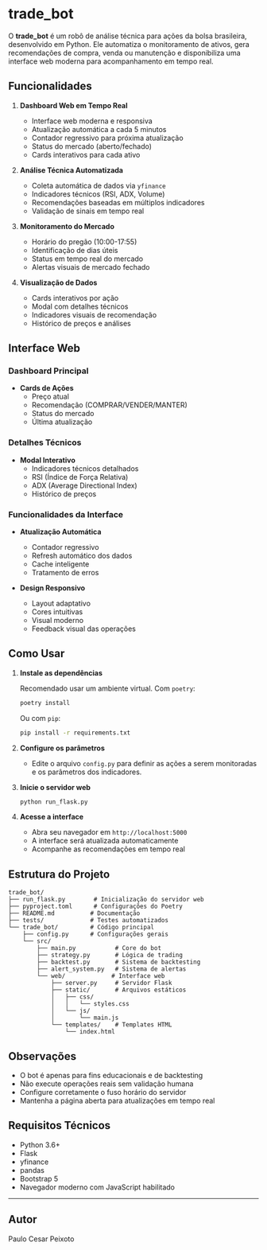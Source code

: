 # trade_bot

O **trade_bot** é um robô de análise técnica para ações da bolsa brasileira, desenvolvido em Python. Ele automatiza o monitoramento de ativos, gera recomendações de compra, venda ou manutenção e disponibiliza uma interface web moderna para acompanhamento em tempo real.

## Funcionalidades

1. **Dashboard Web em Tempo Real**
   - Interface web moderna e responsiva
   - Atualização automática a cada 5 minutos
   - Contador regressivo para próxima atualização
   - Status do mercado (aberto/fechado)
   - Cards interativos para cada ativo

2. **Análise Técnica Automatizada**
   - Coleta automática de dados via `yfinance`
   - Indicadores técnicos (RSI, ADX, Volume)
   - Recomendações baseadas em múltiplos indicadores
   - Validação de sinais em tempo real

3. **Monitoramento do Mercado**
   - Horário do pregão (10:00-17:55)
   - Identificação de dias úteis
   - Status em tempo real do mercado
   - Alertas visuais de mercado fechado

4. **Visualização de Dados**
   - Cards interativos por ação
   - Modal com detalhes técnicos
   - Indicadores visuais de recomendação
   - Histórico de preços e análises

## Interface Web

### Dashboard Principal
- **Cards de Ações**
  - Preço atual
  - Recomendação (COMPRAR/VENDER/MANTER)
  - Status do mercado
  - Última atualização

### Detalhes Técnicos
- **Modal Interativo**
  - Indicadores técnicos detalhados
  - RSI (Índice de Força Relativa)
  - ADX (Average Directional Index)
  - Histórico de preços

### Funcionalidades da Interface
- **Atualização Automática**
  - Contador regressivo
  - Refresh automático dos dados
  - Cache inteligente
  - Tratamento de erros

- **Design Responsivo**
  - Layout adaptativo
  - Cores intuitivas
  - Visual moderno
  - Feedback visual das operações

## Como Usar

1. **Instale as dependências**
   
   Recomendado usar um ambiente virtual. Com `poetry`:
   ```bash
   poetry install
   ```
   Ou com `pip`:
   ```bash
   pip install -r requirements.txt
   ```

2. **Configure os parâmetros**
   - Edite o arquivo `config.py` para definir as ações a serem monitoradas e os parâmetros dos indicadores.

3. **Inicie o servidor web**
   ```bash
   python run_flask.py
   ```

4. **Acesse a interface**
   - Abra seu navegador em `http://localhost:5000`
   - A interface será atualizada automaticamente
   - Acompanhe as recomendações em tempo real

## Estrutura do Projeto

```
trade_bot/
├── run_flask.py        # Inicialização do servidor web
├── pyproject.toml      # Configurações do Poetry
├── README.md          # Documentação
├── tests/             # Testes automatizados
└── trade_bot/         # Código principal
    ├── config.py      # Configurações gerais
    └── src/
        ├── main.py           # Core do bot
        ├── strategy.py       # Lógica de trading
        ├── backtest.py       # Sistema de backtesting
        ├── alert_system.py   # Sistema de alertas
        └── web/             # Interface web
            ├── server.py     # Servidor Flask
            ├── static/       # Arquivos estáticos
            │   ├── css/
            │   │   └── styles.css
            │   └── js/
            │       └── main.js
            └── templates/    # Templates HTML
                └── index.html
```

## Observações

- O bot é apenas para fins educacionais e de backtesting
- Não execute operações reais sem validação humana
- Configure corretamente o fuso horário do servidor
- Mantenha a página aberta para atualizações em tempo real

## Requisitos Técnicos

- Python 3.6+
- Flask
- yfinance
- pandas
- Bootstrap 5
- Navegador moderno com JavaScript habilitado

---

## Autor

Paulo Cesar Peixoto
